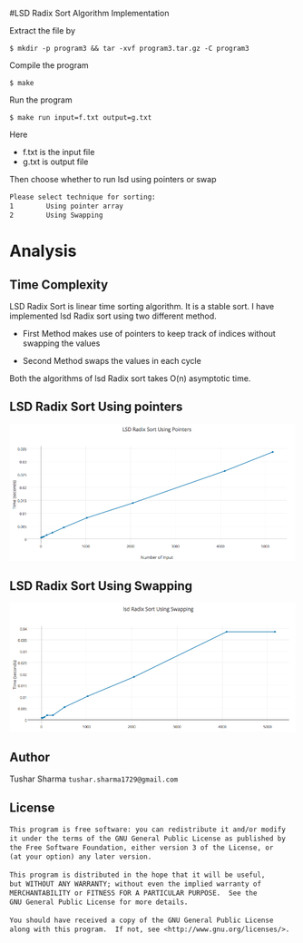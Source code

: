 #LSD Radix Sort Algorithm Implementation

Extract the file by

	$ mkdir -p program3 && tar -xvf program3.tar.gz -C program3

Compile the program 

	$ make


Run the program

	$ make run input=f.txt output=g.txt 

Here

* f.txt is the input file 
* g.txt is output file 


Then choose whether to run lsd using pointers or swap 
	
	Please select technique for sorting: 
	1        Using pointer array  
	2        Using Swapping


# Analysis

## Time Complexity

LSD Radix Sort is linear time sorting algorithm. It is a stable sort. I have implemented lsd Radix sort using two different method.

- First Method makes use of pointers to keep track of indices without swapping the values 

- Second Method swaps the values in each cycle

Both the algorithms of lsd Radix sort takes O(n) asymptotic time. 


## LSD Radix Sort Using pointers 

![Image of LSD Sort using Pointers](images/lsd1.png)


## LSD Radix Sort Using Swapping

![Image of LSD Sort using Pointers](images/lsd2.png)

## Author

Tushar Sharma `tushar.sharma1729@gmail.com`

## License

    This program is free software: you can redistribute it and/or modify
    it under the terms of the GNU General Public License as published by
    the Free Software Foundation, either version 3 of the License, or
    (at your option) any later version.

    This program is distributed in the hope that it will be useful,
    but WITHOUT ANY WARRANTY; without even the implied warranty of
    MERCHANTABILITY or FITNESS FOR A PARTICULAR PURPOSE.  See the
    GNU General Public License for more details.

    You should have received a copy of the GNU General Public License
    along with this program.  If not, see <http://www.gnu.org/licenses/>.

